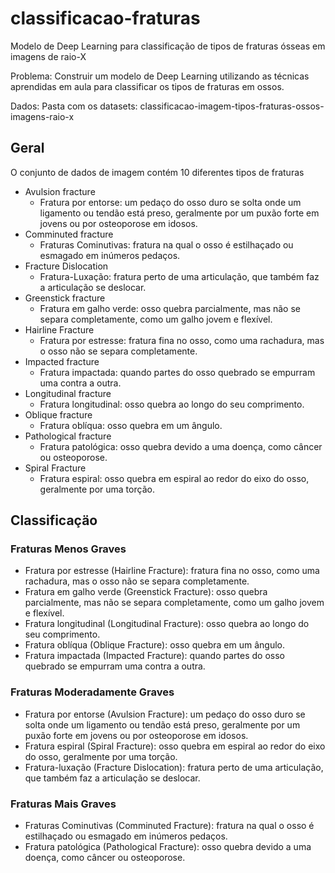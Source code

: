 # classificacao-fraturas
Modelo de Deep Learning para classificação de tipos de fraturas ósseas em imagens de raio-X

Problema: Construir um modelo de Deep Learning utilizando as técnicas aprendidas em aula para classificar os tipos de fraturas em ossos.

Dados: Pasta com os datasets: classificacao-imagem-tipos-fraturas-ossos-imagens-raio-x

## Geral

O conjunto de dados de imagem contém 10 diferentes tipos de fraturas

- Avulsion fracture
  - Fratura por entorse: um pedaço do osso duro se solta onde um ligamento ou tendão está preso, geralmente por um puxão forte em jovens ou por osteoporose em idosos.
- Comminuted fracture
  - Fraturas Cominutivas: fratura na qual o osso é estilhaçado ou esmagado em inúmeros pedaços.
- Fracture Dislocation
  - Fratura-Luxação: fratura perto de uma articulação, que também faz a articulação se deslocar.
- Greenstick fracture
  - Fratura em galho verde: osso quebra parcialmente, mas não se separa completamente, como um galho jovem e flexível.
- Hairline Fracture
  - Fratura por estresse: fratura fina no osso, como uma rachadura, mas o osso não se separa completamente.
- Impacted fracture
  - Fratura impactada: quando partes do osso quebrado se empurram uma contra a outra.
- Longitudinal fracture
  - Fratura longitudinal: osso quebra ao longo do seu comprimento.
- Oblique fracture
  - Fratura oblíqua: osso quebra em um ângulo.
- Pathological fracture
  - Fratura patológica: osso quebra devido a uma doença, como câncer ou osteoporose.
- Spiral Fracture
  - Fratura espiral: osso quebra em espiral ao redor do eixo do osso, geralmente por uma torção.


## Classificaçäo

### Fraturas Menos Graves
- Fratura por estresse (Hairline Fracture): fratura fina no osso, como uma rachadura, mas o osso não se separa completamente.
- Fratura em galho verde (Greenstick Fracture): osso quebra parcialmente, mas não se separa completamente, como um galho jovem e flexível.
- Fratura longitudinal (Longitudinal Fracture): osso quebra ao longo do seu comprimento.
- Fratura oblíqua (Oblique Fracture): osso quebra em um ângulo.
- Fratura impactada (Impacted Fracture): quando partes do osso quebrado se empurram uma contra a outra.

### Fraturas Moderadamente Graves
- Fratura por entorse (Avulsion Fracture): um pedaço do osso duro se solta onde um ligamento ou tendão está preso, geralmente por um puxão forte em jovens ou por osteoporose em idosos.
- Fratura espiral (Spiral Fracture): osso quebra em espiral ao redor do eixo do osso, geralmente por uma torção.
- Fratura-luxação (Fracture Dislocation): fratura perto de uma articulação, que também faz a articulação se deslocar.

### Fraturas Mais Graves
- Fraturas Cominutivas (Comminuted Fracture): fratura na qual o osso é estilhaçado ou esmagado em inúmeros pedaços.
- Fratura patológica (Pathological Fracture): osso quebra devido a uma doença, como câncer ou osteoporose.
